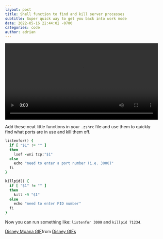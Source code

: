 ```yaml
---
layout: post
title: Shell function to find and kill server processes
subtitle: Super quick way to get you back into work mode
date: 2022-05-16 22:44:02 -0700
categories: code
author: adrian
---
```


<video class="hidden" width="100%" controls autoplay>
    <source src="/videos/listenfor-and-killpid-demo.mov" type="video/mp4">
</video>

Add these neat little functions in your `.zshrc` file and use them to quickly
find what ports are in use and kill them off.

```ruby
listenfor() {
  if [ "$1" != "" ]
  then
    lsof -wni tcp:"$1"
  else
    echo "need to enter a port number (i.e. 3000)"
  fi
}

killpid() {
  if [ "$1" != "" ]
  then
    kill -9 "$1"
  else
    echo "need to enter PID number"
  fi
}
```

Now you can run something like:
`listenfor 3000` and `killpid 71234`.

<div class="tenor-gif-embed" data-postid="15810606" data-share-method="host" data-aspect-ratio="1.40969" data-width="100%"><a href="https://tenor.com/view/disney-moana-youre-welcome-maui-dance-gif-15810606">Disney Moana GIF</a>from <a href="https://tenor.com/search/disney-gifs">Disney GIFs</a></div> <script type="text/javascript" async src="https://tenor.com/embed.js"></script>
